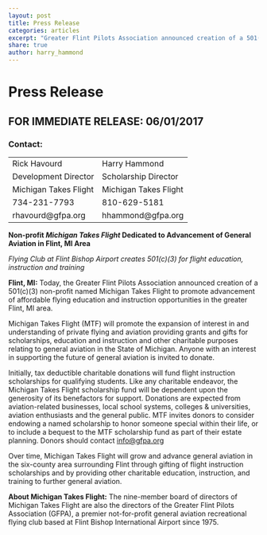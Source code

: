 ```yaml
---
layout: post
title: Press Release
categories: articles
excerpt: "Greater Flint Pilots Association announced creation of a 501(c)(3) non-profit named Michigan Takes Flight to promote advancement of affordable flying education and instruction opportunities in the greater Flint, MI area."
share: true
author: harry_hammond
---
```


# Press Release 

## FOR IMMEDIATE RELEASE: 06/01/2017

### Contact:

<table>
<tr><td>Rick Havourd</td><td>Harry Hammond</td></tr>
<tr><td>Development Director</td><td>Scholarship Director </td></tr>
<tr><td>Michigan Takes Flight </td><td> Michigan Takes Flight</td></tr>
<tr><td>734-231-7793 </td><td> 810-629-5181</td></tr>
<tr><td>rhavourd@gfpa.org </td><td> hhammond@gfpa.org</td></tr>
</table>


**Non-profit *Michigan Takes Flight* Dedicated to Advancement of General 
Aviation in Flint, MI Area**

_Flying Club at Flint Bishop Airport creates 501(c)(3) for flight 
education, instruction and training_

**Flint, MI:** Today, the Greater Flint Pilots Association announced 
creation of a 501(c)(3) non-profit named Michigan Takes 
Flight to promote advancement of affordable flying education and instruction opportunities in the greater Flint, MI area. 

Michigan Takes Flight (MTF) will promote the expansion of interest in and understanding of private flying and aviation 
providing grants and gifts for scholarships, education and instruction and other charitable purposes relating to general 
aviation in the State of Michigan. Anyone with an interest in supporting the future of general aviation is invited to 
donate. 

Initially, tax deductible charitable donations will fund flight instruction scholarships for qualifying students. Like any 
charitable endeavor, the Michigan Takes Flight scholarship fund will be dependent upon the generosity of its benefactors 
for support. Donations are expected from aviation-related businesses, local school systems, colleges & universities, 
aviation enthusiasts and the general public. MTF invites donors to consider endowing a named scholarship to honor someone 
special within their life, or to include a bequest to the MTF scholarship fund as part of their estate planning. Donors 
should contact info@gfpa.org

Over time, Michigan Takes Flight will grow and advance general aviation in the six-county area surrounding Flint through 
gifting of flight instruction scholarships and by providing other charitable education, instruction, and training to 
further general aviation.

**About Michigan Takes Flight:** The nine-member board of directors of 
Michigan Takes Flight are also the directors of the 
Greater Flint Pilots Association (GFPA), a premier not-for-profit general aviation recreational flying club based at 
Flint Bishop International Airport since 1975. 
